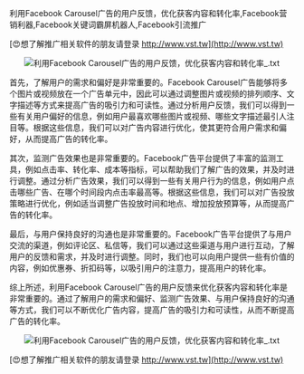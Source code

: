 利用Facebook Carousel广告的用户反馈，优化获客内容和转化率,Facebook营销利器,Facebook关键词霸屏机器人,Facebook引流推广

[😍想了解推广相关软件的朋友请登录 http://www.vst.tw](http://www.vst.tw)

 <center><img src="https://vst.tw/MP4/tuiguang/png/1.png" alt="利用Facebook Carousel广告的用户反馈，优化获客内容和转化率_.txt"></center>

首先，了解用户的需求和偏好是非常重要的。Facebook Carousel广告能够将多个图片或视频放在一个广告单元中，因此可以通过调整图片或视频的排列顺序、文字描述等方式来提高广告的吸引力和可读性。通过分析用户反馈，我们可以得到一些有关用户偏好的信息，例如用户最喜欢哪些图片或视频、哪些文字描述最引人注目等。根据这些信息，我们可以对广告内容进行优化，使其更符合用户需求和偏好，从而提高广告的转化率。

其次，监测广告效果也是非常重要的。Facebook广告平台提供了丰富的监测工具，例如点击率、转化率、成本等指标，可以帮助我们了解广告的效果，并及时进行调整。通过分析广告效果，我们可以得到一些有关用户行为的信息，例如用户点击哪些广告、在哪个时间段内点击率最高等。根据这些信息，我们可以对广告投放策略进行优化，例如适当调整广告投放时间和地点、增加投放预算等，从而提高广告的转化率。

最后，与用户保持良好的沟通也是非常重要的。Facebook广告平台提供了与用户交流的渠道，例如评论区、私信等，我们可以通过这些渠道与用户进行互动，了解用户的反馈和需求，并及时进行调整。同时，我们也可以向用户提供一些有价值的内容，例如优惠券、折扣码等，以吸引用户的注意力，提高用户的转化率。

综上所述，利用Facebook Carousel广告的用户反馈来优化获客内容和转化率是非常重要的。通过了解用户的需求和偏好、监测广告效果、与用户保持良好的沟通等方式，我们可以不断优化广告内容，提高广告的吸引力和可读性，从而不断提高广告的转化率。

 <center><img src="https://vst.tw/MP4/tuiguang/png/7.png" alt="利用Facebook Carousel广告的用户反馈，优化获客内容和转化率_.txt"></center>

[😍想了解推广相关软件的朋友请登录 http://www.vst.tw](http://www.vst.tw)



